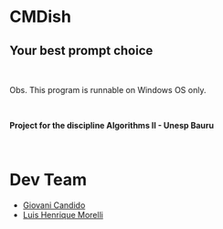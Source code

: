 # CMDish

## Your best prompt choice

<br />

Obs. This program is runnable on Windows OS only.

<br />

**Project for the discipline Algorithms II - Unesp Bauru**

<br />

# Dev Team

* [Giovani Candido](https://github.com/giovcandido)
* [Luis Henrique Morelli](https://github.com/Xilsu)